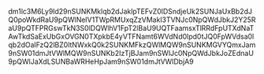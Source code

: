 dm1lc3M6Ly9ld29nSUNKMklqb2dJaklpTEFvZ0lDSndjeUk2SUNJaUxBb2dJQ0poWkdRaU9pQWlNelV1TWpRMUxqZzVMakl3TVNJc0NpQWdJbkJ2Y25RaU9pQTFPRGswTkN3S0lDQWlhV1FpT2lBaU9UQTFaamsxTlRRdFpUTXdNaTAwTkdSaExUbGxOVGN0TXpkbE4yVTFNamt6WVdNd0lpd0tJQ0FpWVdsa0lqb2dOalFzQ2lBZ0ltNWxkQ0k2SUNKMFkzQWlMQW9nSUNKMGVYQmxJam9nSW01dmJtVWlMQW9nSUNKb2IzTjBJam9nSWlJc0NpQWdJbkJoZEdnaU9pQWlJaXdLSUNBaWRHeHpJam9nSW01dmJtVWlDbjA9